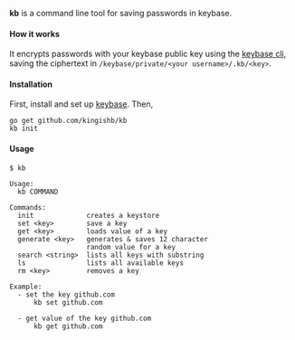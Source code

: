 
**kb** is a command line tool for saving passwords in keybase.

#### How it works

It encrypts passwords with your keybase public key using the [keybase
cli](https://keybase.io/docs/command_line), saving the ciphertext in `/keybase/private/<your username>/.kb/<key>`.

#### Installation
First, install and set up [keybase](https://keybase.io/). Then,
```
go get github.com/kingishb/kb
kb init
```

#### Usage
```
$ kb

Usage:
  kb COMMAND

Commands:
  init             creates a keystore
  set <key>        save a key
  get <key>        loads value of a key
  generate <key>   generates & saves 12 character
                   random value for a key
  search <string>  lists all keys with substring
  ls               lists all available keys
  rm <key>         removes a key

Example:
  - set the key github.com
      kb set github.com

  - get value of the key github.com
      kb get github.com

```

